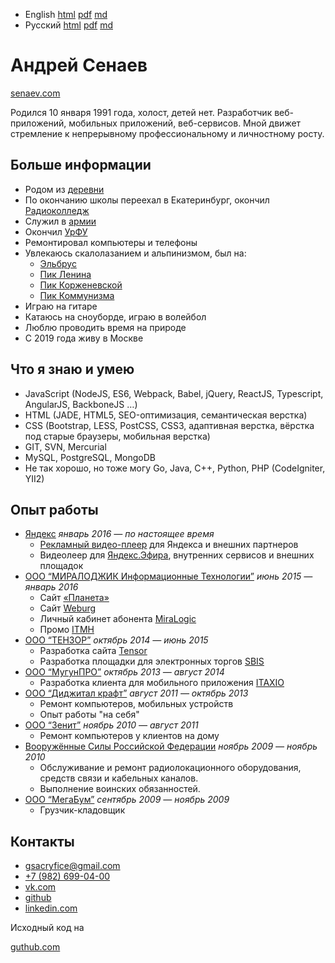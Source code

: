 <!--multilang v0  ru:README.md en:EN.md-->

* English [html](https://senaev.com/dist/en.html) [pdf](https://senaev.com/dist/en.pdf) [md](https://github.com/senaev/senaev.com/blob/master/dist/en.md)
* Русский [html](https://senaev.com/dist/ru.html) [pdf](https://senaev.com/dist/ru.pdf) [md](https://github.com/senaev/senaev.com/blob/master/dist/ru.md)

<!--lang:ru-->
# Андрей Сенаев
<!--lang:en--]
# Andrei Senaev
[!--lang:*-->

[senaev.com](https://senaev.com)

<!--lang:ru-->
Родился 10 января 1991 года, холост, детей нет.
Разработчик веб-приложений, мобильных приложений, веб-сервисов.
Мной движет стремление к непрерывному профессиональному и личностному росту.
<!--lang:en--]
Born January 10, 1991, single, no children.
Developer of web applications, mobile applications, web services.
I am driven by the desire for continuous professional and personal growth.
[!--lang:*-->

<!--lang:ru-->
## Больше информации
<!--lang:en--]
## More info
[!--lang:*-->

<!--lang:ru-->
* Родом из [деревни](https://ru.wikipedia.org/wiki/%D0%A1%D0%B8%D0%BC%D0%B8%D0%BD%D1%87%D0%B8)
* По окончанию школы переехал в Екатеринбург, окончил [Радиоколледж](http://www.urtt.ru/)
* Служил в [армии](https://vk.com/club22405400)
* Окончил [УрФУ](https://urfu.ru/ru/)
* Ремонтировал компьютеры и телефоны
* Увлекаюсь скалолазанием и альпинизмом, был на:
  * [Эльбрус](https://ru.wikipedia.org/wiki/%D0%AD%D0%BB%D1%8C%D0%B1%D1%80%D1%83%D1%81)
  * [Пик Ленина](https://ru.wikipedia.org/wiki/%D0%9F%D0%B8%D0%BA_%D0%9B%D0%B5%D0%BD%D0%B8%D0%BD%D0%B0)
  * [Пик Корженевской](https://ru.wikipedia.org/wiki/%D0%9F%D0%B8%D0%BA_%D0%9A%D0%BE%D1%80%D0%B6%D0%B5%D0%BD%D0%B5%D0%B2%D1%81%D0%BA%D0%BE%D0%B9)
  * [Пик Коммунизма](https://ru.wikipedia.org/wiki/%D0%9F%D0%B8%D0%BA_%D0%98%D1%81%D0%BC%D0%BE%D0%B8%D0%BB%D0%B0_%D0%A1%D0%BE%D0%BC%D0%BE%D0%BD%D0%B8)
* Играю на гитаре
* Катаюсь на сноуборде, играю в волейбол
* Люблю проводить время на природе
* С 2019 года живу в Москве
<!--lang:en--]
* Originally from the [village](https://ru.wikipedia.org/wiki/%D0%A1%D0%B8%D0%BC%D0%B8%D0%BD%D1%87%D0%B8)
* After school moved to Yekaterinburg and graduated [College of a name of A.S.Popov](http://www.urtt.ru/)
* Served in [army](https://vk.com/club22405400)
* Graduated [Ural Federal University](https://urfu.ru/ru/)
* Arter army I was repairing computers and phones for a few years
* Like rock climbing and mountaineering:
  * [Elbrus](https://en.wikipedia.org/wiki/Mount_Elbrus)
  * [Lenin Peak](https://en.wikipedia.org/wiki/Lenin_Peak)
  * [Peak Korzhenevskaya](https://en.wikipedia.org/wiki/Peak_Korzhenevskaya)
  * [Ismoil Somoni Peak](https://en.wikipedia.org/wiki/Ismoil_Somoni_Peak)
* Play guitar
* Like snowboarding and playing volleyball
* Love spending time in nature
* Since 2019 I live in Moscow
[!--lang:*-->

<!--lang:ru-->
## Что я знаю и умею
<!--lang:en--]
## What I can
[!--lang:*-->

<!--lang:ru-->
* JavaScript (NodeJS, ES6, Webpack, Babel, jQuery, ReactJS, Typescript, AngularJS, BackboneJS …)
* HTML (JADE, HTML5, SEO-оптимизация, семантическая верстка)
* CSS (Bootstrap, LESS, PostCSS, CSS3, адаптивная верстка, вёрстка под старые браузеры, мобильная верстка)
* GIT, SVN, Mercurial
* MySQL, PostgreSQL, MongoDB
* Не так хорошо, но тоже могу Go, Java, C++, Python, PHP (CodeIgniter, YII2)
<!--lang:en--]
* JavaScript (NodeJS, ES6, Webpack, Babel, jQuery, ReactJS, Typescript, AngularJS, BackboneJS …)
* HTML (JADE, HTML5, SEO-optimization, semantic layout)
* CSS (Bootstrap, LESS, PostCSS, CSS3, adaptive layout, layout for old browsers, mobile layout)
* GIT, SVN, Mercurial
* MySQL, PostgreSQL, MongoDB
* Not so good, but I can write code in Go, Java, C++, Python, PHP (CodeIgniter, YII2)
[!--lang:*-->

<!--lang:ru-->
## Опыт работы
<!--lang:en--]
## Work experience
[!--lang:*-->

<!--lang:ru-->
* [Яндекс](http://yandex.ru/) _январь 2016 — по настоящее время_
  * [Рекламный видео-плеер](https://yandex.ru/dev/video-sdk/doc/dg/concepts/about-docpage/) для Яндекса и внешних партнеров
  * Видеолеер для [Яндекс.Эфира](https://yandex.ru/efir), внутренних сервисов и внешних площадок
* [ООО “МИРАЛОДЖИК Информационные Технологии”](https://miralogic.ru/) _июнь 2015 — январь 2016_
  * Сайт [«Планета»](https://planeta.tc/)
  * Сайт [Weburg](https://weburg.net/)
  * Личный кабинет абонента [MiraLogic](https://my.miralogic.ru/)
  * Промо [ITMH](https://itmh.ru/)
* [ООО “ТЕНЗОР”](https://tensor.ru/) _октябрь 2014 — июнь 2015_
  * Разработка сайта [Tensor](https://tensor.ru/)
  * Разработка площадки для электронных торгов [SBIS](https://wi.sbis.ru/)
* [ООО “МугунПРО”](http://mugun.pro/) _октябрь 2013 — август 2014_
  * Разработка клиента для мобильного приложения [ITAXIO](https://play.google.com/store/apps/details?id=com.itaxio.client)
* [ООО “Диджитал крафт”](https://dicraft.ru/) _август 2011 — октябрь 2013_
  * Ремонт компьютеров, мобильных устройств
  * Опыт работы "на себя"
* [ООО “Зенит”](http://oneday-repair.ru/) _ноябрь 2010 — август 2011_
  * Ремонт компьютеров у клиентов на дому
* [Вооружённые Силы Российской Федерации](http://mil.ru/index.htm) _ноябрь 2009 — ноябрь 2010_
  * Обслуживание и ремонт радиолокационного оборудования, средств связи и кабельных каналов. 
  * Выполнение воинских обязанностей.
* [ООО “МегаБум”](http://sferamm.ru/) _cентябрь 2009 — ноябрь 2009_
  * Грузчик-кладовщик
<!--lang:en--]
* [Yandex](http://yandex.ru/) _january 2016 — to whis day_
  * [Ad video-player](https://yandex.ru/dev/video-sdk/doc/dg/concepts/about-docpage/) for Yandex and external partners
  * Videoplayer for [Yandex.Efir](https://yandex.ru/efir), internal services and external sites
* [LTC “MIRALOGIC Information Technologies”](https://miralogic.ru/) _june 2015 — january 2016_
  * Website [«Planeta»](https://planeta.tc/)
  * Website [Weburg](https://weburg.net/)
  * Personal account page for [MiraLogic](https://my.miralogic.ru/)
  * Promo website [ITMH](https://itmh.ru/)
* [LTC “Tensor”](https://tensor.ru/) _october 2014 — june 2015_
  * Development of a [Tensor](https://tensor.ru/) website
  * Development of a electronic trading platform [SBIS](https://wi.sbis.ru/)
* [LTC “MugunPRO”](http://mugun.pro/) _october 2013 — august 2014_
  * Development of a mobile application for taxi [ITAXIO](https://play.google.com/store/apps/details?id=com.itaxio.client)
* [LTC “Digital Craft”](https://dicraft.ru/) _august 2011 — october 2013_
  * Computers and phones repairing
  * Self-employing experience
* [LTC “Zenit”](http://oneday-repair.ru/) _november 2010 — august 2011_
  * Computers and phones repairing with departure on the house
* [Russian Army](http://mil.ru/index.htm) _november 2009 — november 2010_
  * Maintenance and repair of radar equipment, communications and cable channels.
  * Performance of military duties.
* [LTC “Megabum”](http://sferamm.ru/) _september 2009 — november 2009_
  * Porter-storekeeper
[!--lang:*-->

<!--lang:ru-->
## Контакты
<!--lang:en--]
## Contacts
[!--lang:*-->

* [gsacryfice@gmail.com](mailto:gsacryfice@gmail.com)
* [+7 (982) 699-04-00](tel:+79826990400)
* [vk.com](https://vk.com/senaev)
* [github](https://github.com/senaev)
* [linkedin.com](https://www.linkedin.com/in/andrey-senaev-942232137/)

<!--lang:ru-->
Исходный код на
<!--lang:en--]
Sources on
[!--lang:*-->
[guthub.com](https://github.com/senaev/senaev.com)
